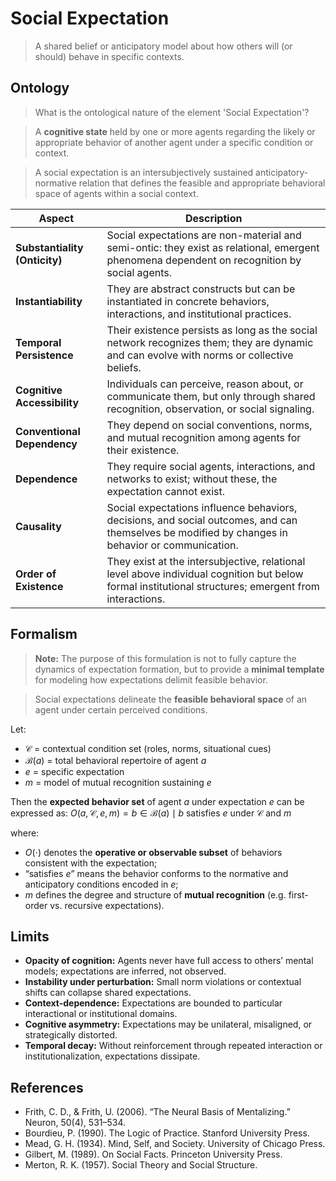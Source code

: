 # Social Expectation

> A shared belief or anticipatory model about how others will (or should) behave in specific contexts.

## Ontology

> What is the ontological nature of the element 'Social Expectation'?

> A **cognitive state** held by one or more agents regarding the likely or appropriate behavior of another agent under a specific condition or context.

> A social expectation is an intersubjectively sustained anticipatory-normative relation that defines the feasible and appropriate behavioral space of agents within a social context.

| Aspect                        | Description                                                                                                                                           |
| ----------------------------- | ----------------------------------------------------------------------------------------------------------------------------------------------------- |
| **Substantiality (Onticity)** | Social expectations are non-material and semi-ontic: they exist as relational, emergent phenomena dependent on recognition by social agents.          |
| **Instantiability**           | They are abstract constructs but can be instantiated in concrete behaviors, interactions, and institutional practices.                                |
| **Temporal Persistence**      | Their existence persists as long as the social network recognizes them; they are dynamic and can evolve with norms or collective beliefs.             |
| **Cognitive Accessibility**   | Individuals can perceive, reason about, or communicate them, but only through shared recognition, observation, or social signaling.                   |
| **Conventional Dependency**   | They depend on social conventions, norms, and mutual recognition among agents for their existence.                                                    |
| **Dependence**                | They require social agents, interactions, and networks to exist; without these, the expectation cannot exist.                                         |
| **Causality**                 | Social expectations influence behaviors, decisions, and social outcomes, and can themselves be modified by changes in behavior or communication.      |
| **Order of Existence**        | They exist at the intersubjective, relational level above individual cognition but below formal institutional structures; emergent from interactions. |

## Formalism

> **Note:** The purpose of this formulation is not to fully capture the dynamics of expectation formation, but to provide a **minimal template** for modeling how expectations delimit feasible behavior.

> Social expectations delineate the **feasible behavioral space** of an agent under certain perceived conditions.

Let:

* $\mathcal{C}$ = contextual condition set (roles, norms, situational cues)
* $\mathcal{B}(a)$ = total behavioral repertoire of agent *a*
* $e$ = specific expectation
* $m$ = model of mutual recognition sustaining *e*

Then the **expected behavior set** of agent *a* under expectation *e* can be expressed as: $O(a, \mathcal{C}, e, m) = { b \in \mathcal{B}(a) \mid b \text{ satisfies } e \text{ under } \mathcal{C} \text{ and } m }$

where:

* $O(\cdot)$ denotes the **operative or observable subset** of behaviors consistent with the expectation;
* “satisfies $e$” means the behavior conforms to the normative and anticipatory conditions encoded in $e$;
* $m$ defines the degree and structure of **mutual recognition** (e.g. first-order vs. recursive expectations).

## Limits

* **Opacity of cognition:** Agents never have full access to others’ mental models; expectations are inferred, not observed.
* **Instability under perturbation:** Small norm violations or contextual shifts can collapse shared expectations.
* **Context-dependence:** Expectations are bounded to particular interactional or institutional domains.
* **Cognitive asymmetry:** Expectations may be unilateral, misaligned, or strategically distorted.
* **Temporal decay:** Without reinforcement through repeated interaction or institutionalization, expectations dissipate.

## References

* Frith, C. D., & Frith, U. (2006). “The Neural Basis of Mentalizing.” Neuron, 50(4), 531–534.
* Bourdieu, P. (1990). The Logic of Practice. Stanford University Press.
* Mead, G. H. (1934). Mind, Self, and Society. University of Chicago Press.
* Gilbert, M. (1989). On Social Facts. Princeton University Press.
* Merton, R. K. (1957). Social Theory and Social Structure.
